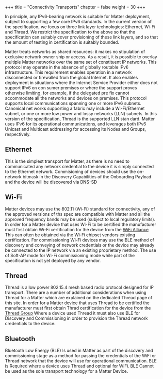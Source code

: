 +++
title = "Connectivity Transports"
chapter = false
weight = 30
+++

In principle, any IPv6-bearing network is suitable for Matter deployment, subject to supporting a few core IPv6 standards. In the current version of the specification, we focus on three link layer technologies: Ethernet, Wi-Fi and Thread. We restrict the specification to the above so that the specification can suitably cover provisioning of these link layers, and so that the amount of testing in certifica­tion is suitably bounded.

Matter treats networks as shared resources: it makes no stipulation of exclusive network owner­ ship or access. As a result, it is possible to overlay multiple Matter networks over the same set of constituent IP networks.
This protocol may operate in the absence of globally routable IPv6 infrastructure. This requirement enables operation in a network disconnected or firewalled from the global Internet. It also enables deployment in situations where the Internet Service Provider either does not support IPv6 on con­ sumer premises or where the support proves otherwise limiting, for example, if the delegated pre­ fix cannot accommodate all the networks and devices on premises.
This protocol supports local communications spanning one or more IPv6 subnets. Canonical net­ works supporting a fabric may include a Wi-Fi/Ethernet subnet, or one or more low power and lossy networks (LLN) subnets. In this version of the specification, Thread is the supported LLN stan dard.
Matter uses IPv6 for its operational communications, and leverages both IPv6 Unicast and Multicast addressing for accessing its Nodes and Groups, respectively.


## Ethernet

This is the simplest transport for Matter, as there is no need to communicated any network credential to the device it is simply connected to the Ethernet network.
Commisioning of devices should use the on-network bitmask in the Discovery Capabilities of the Onboarding Payload and the device will be discovered via DNS-SD

## Wi-Fi

Matter devices may use the 802.11 (Wi-Fi) standard for connectivity, any of the approved versions of ths spec are compatible with Matter and all the approved frequency bands may be used (subject to local regulatory limits).
In order for a Matter device that uses Wi-Fi to be certified the manufacturer must first obtain Wi-Fi certification for the device from the [WiFi Alliance](https://www.wi-fi.org/certification)
This can often be obtained via the Wi-Fi chipset vendors existing certification.
For commissioning Wi-Fi devices may use the BLE method of discovery and conveying of network credentials or the device may already be connected to the IP network via an existing proprietary method.
The use of Soft-AP mode for Wi-Fi commissioning mode while part of the specification is not yet deployed by any vendor.

## Thread

Thread is a low power 802.15.4 mesh based radio protocol designed for IP transport. There are a number of additional considerations when using Thread for a Matter which are explained on the dedicated Thread page of this site.
In order for a Matter device that uses Thread to be certified the manufacturer must first obtain Thrad certification for the device from the [Thread Group](https://www.threadgroup.org/What-is-Thread/Certification)
Where a device used Thread it must also use BLE for Discovery and Commissioning in order to provision the Thread network credentials to the device.

## Bluetooth

Bluetooth Low Energy (BLE) Is used in Matter as part of the discovery and commissioning stage as a method for passing the credentials of the WiFi or Thread network that the device will use for operational communication. BLE is Required where a device uses Thread and optional for WiFi.
BLE Cannot be used as the sole transport technology for a Matter Device.

